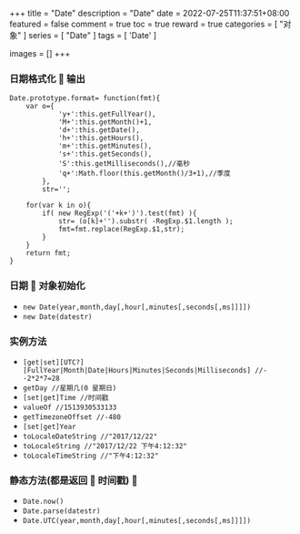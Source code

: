 +++
title = "Date"
description = "Date"
date = 2022-07-25T11:37:51+08:00
featured = false
comment = true
toc = true
reward = true
categories = [
  "对象"
]
series = [
  "Date"
]
tags = [
  'Date'
]

images = []
+++

<!--more-->

### 日期格式化  输出

```
Date.prototype.format= function(fmt){
    var o={
            'y+':this.getFullYear(),
            'M+':this.getMonth()+1,
            'd+':this.getDate(),
            'h+':this.getHours(),
            'm+':this.getMinutes(),
            's+':this.getSeconds(),
            'S':this.getMilliseconds(),//毫秒
            'q+':Math.floor(this.getMonth()/3+1),//季度
        },
        str='';

    for(var k in o){
        if( new RegExp('('+k+')').test(fmt) ){
            str= (o[k]+'').substr( -RegExp.$1.length );
            fmt=fmt.replace(RegExp.$1,str);
        }
    }
    return fmt;
}
```

### 日期  对象初始化

- `new Date(year,month,day[,hour[,minutes[,seconds[,ms]]]])`
- `new Date(datestr)`

### 实例方法

- `[get|set][UTC?][FullYear|Month|Date|Hours|Minutes|Seconds|Milliseconds] //--2*2*7=28`
- `getDay //星期几(0 星期日)`
- `[set|get]Time //时间戳`
- `valueOf //1513930533133`
- `getTimezoneOffset //-480`
- `[set|get]Year`
- `toLocaleDateString //"2017/12/22"`
- `toLocaleString //"2017/12/22 下午4:12:32"`
- `toLocaleTimeString //"下午4:12:32"`

### 静态方法(都是返回  时间戳) 

- `Date.now()`
- `Date.parse(datestr)`
- `Date.UTC(year,month,day[,hour[,minutes[,seconds[,ms]]]])`
